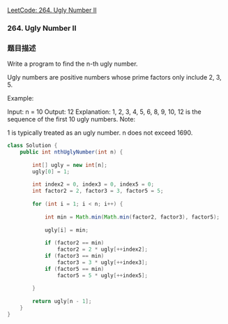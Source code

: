 [LeetCode: 264. Ugly Number II](https://leetcode.com/problems/ugly-number-ii/description/)

### 264. Ugly Number II

### 题目描述

Write a program to find the n-th ugly number.

Ugly numbers are positive numbers whose prime factors only include 2, 3, 5. 

Example:

Input: n = 10
Output: 12
Explanation: 1, 2, 3, 4, 5, 6, 8, 9, 10, 12 is the sequence of the first 10 ugly numbers.
Note:  

1 is typically treated as an ugly number.
n does not exceed 1690.


```java
class Solution {
    public int nthUglyNumber(int n) {
        
        int[] ugly = new int[n];
        ugly[0] = 1;
        
        int index2 = 0, index3 = 0, index5 = 0;
        int factor2 = 2, factor3 = 3, factor5 = 5;
        
        for (int i = 1; i < n; i++) {
            
            int min = Math.min(Math.min(factor2, factor3), factor5);
            
            ugly[i] = min;
            
            if (factor2 == min)
                factor2 = 2 * ugly[++index2];
            if (factor3 == min)
                factor3 = 3 * ugly[++index3];
            if (factor5 == min)
                factor5 = 5 * ugly[++index5];
            
        }
        
        return ugly[n - 1];
    }
}
```